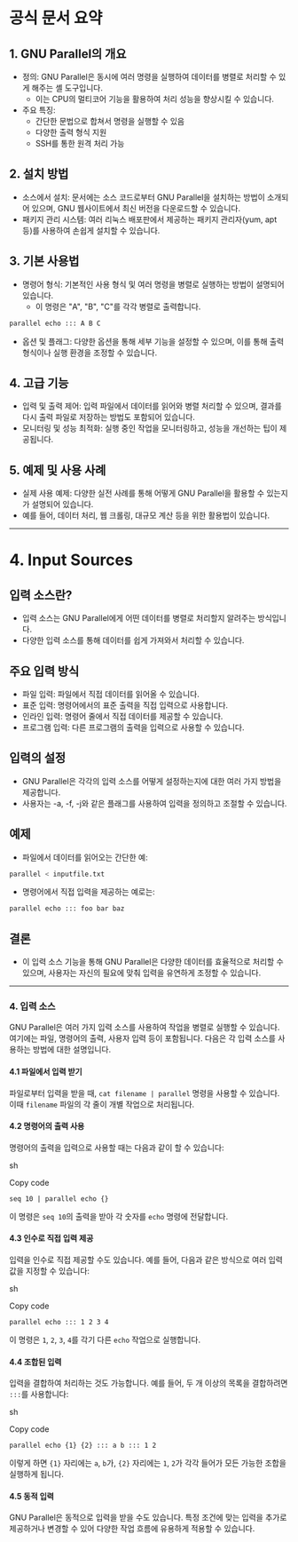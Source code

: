 # 공식 문서 요약
## 1. GNU Parallel의 개요
- 정의: GNU Parallel은 동시에 여러 명령을 실행하여 데이터를 병렬로 처리할 수 있게 해주는 셸 도구입니다. 
	- 이는 CPU의 멀티코어 기능을 활용하여 처리 성능을 향상시킬 수 있습니다.
- 주요 특징:
	- 간단한 문법으로 합쳐서 명령을 실행할 수 있음
	- 다양한 출력 형식 지원
	- SSH를 통한 원격 처리 가능

## 2. 설치 방법
- 소스에서 설치: 문서에는 소스 코드로부터 GNU Parallel을 설치하는 방법이 소개되어 있으며, GNU 웹사이트에서 최신 버전을 다운로드할 수 있습니다.
- 패키지 관리 시스템: 여러 리눅스 배포판에서 제공하는 패키지 관리자(yum, apt 등)를 사용하여 손쉽게 설치할 수 있습니다.

## 3. 기본 사용법
- 명령어 형식: 기본적인 사용 형식 및 여러 명령을 병렬로 실행하는 방법이 설명되어 있습니다.
	-  이 명령은 "A", "B", "C"를 각각 병렬로 출력합니다.

```bash
parallel echo ::: A B C
```

- 옵션 및 플래그: 다양한 옵션을 통해 세부 기능을 설정할 수 있으며, 이를 통해 출력 형식이나 실행 환경을 조정할 수 있습니다.

## 4. 고급 기능
- 입력 및 출력 제어: 입력 파일에서 데이터를 읽어와 병렬 처리할 수 있으며, 결과를 다시 출력 파일로 저장하는 방법도 포함되어 있습니다.
- 모니터링 및 성능 최적화: 실행 중인 작업을 모니터링하고, 성능을 개선하는 팁이 제공됩니다.

## 5. 예제 및 사용 사례
- 실제 사용 예제: 다양한 실전 사례를 통해 어떻게 GNU Parallel을 활용할 수 있는지가 설명되어 있습니다. 
- 예를 들어, 데이터 처리, 웹 크롤링, 대규모 계산 등을 위한 활용법이 있습니다.

---
# 4. Input Sources
## 입력 소스란?
- 입력 소스는 GNU Parallel에게 어떤 데이터를 병렬로 처리할지 알려주는 방식입니다. 
- 다양한 입력 소스를 통해 데이터를 쉽게 가져와서 처리할 수 있습니다.

## 주요 입력 방식
- 파일 입력: 파일에서 직접 데이터를 읽어올 수 있습니다.
- 표준 입력: 명령어에서의 표준 출력을 직접 입력으로 사용합니다.
- 인라인 입력: 명령어 줄에서 직접 데이터를 제공할 수 있습니다.
- 프로그램 입력: 다른 프로그램의 출력을 입력으로 사용할 수 있습니다.

## 입력의 설정
- GNU Parallel은 각각의 입력 소스를 어떻게 설정하는지에 대한 여러 가지 방법을 제공합니다. 
- 사용자는 -a, -f, -j와 같은 플래그를 사용하여 입력을 정의하고 조절할 수 있습니다.

## 예제
- 파일에서 데이터를 읽어오는 간단한 예:

```bash
parallel < inputfile.txt
```

- 명령어에서 직접 입력을 제공하는 예로는:

```bash
parallel echo ::: foo bar baz
```

## 결론
- 이 입력 소스 기능을 통해 GNU Parallel은 다양한 데이터를 효율적으로 처리할 수 있으며, 사용자는 자신의 필요에 맞춰 입력을 유연하게 조정할 수 있습니다.

---
### 4. 입력 소스

GNU Parallel은 여러 가지 입력 소스를 사용하여 작업을 병렬로 실행할 수 있습니다. 여기에는 파일, 명령어의 출력, 사용자 입력 등이 포함됩니다. 다음은 각 입력 소스를 사용하는 방법에 대한 설명입니다.

#### 4.1 파일에서 입력 받기

파일로부터 입력을 받을 때, `cat filename | parallel` 명령을 사용할 수 있습니다. 이때 `filename` 파일의 각 줄이 개별 작업으로 처리됩니다.

#### 4.2 명령어의 출력 사용

명령어의 출력을 입력으로 사용할 때는 다음과 같이 할 수 있습니다:

sh

Copy code

`seq 10 | parallel echo {}`

이 명령은 `seq 10`의 출력을 받아 각 숫자를 `echo` 명령에 전달합니다.

#### 4.3 인수로 직접 입력 제공

입력을 인수로 직접 제공할 수도 있습니다. 예를 들어, 다음과 같은 방식으로 여러 입력값을 지정할 수 있습니다:

sh

Copy code

`parallel echo ::: 1 2 3 4`

이 명령은 `1`, `2`, `3`, `4`를 각기 다른 `echo` 작업으로 실행합니다.

#### 4.4 조합된 입력

입력을 결합하여 처리하는 것도 가능합니다. 예를 들어, 두 개 이상의 목록을 결합하려면 `:::`를 사용합니다:

sh

Copy code

`parallel echo {1} {2} ::: a b ::: 1 2`

이렇게 하면 `{1}` 자리에는 `a`, `b`가, `{2}` 자리에는 `1`, `2`가 각각 들어가 모든 가능한 조합을 실행하게 됩니다.

#### 4.5 동적 입력

GNU Parallel은 동적으로 입력을 받을 수도 있습니다. 특정 조건에 맞는 입력을 추가로 제공하거나 변경할 수 있어 다양한 작업 흐름에 유용하게 적용할 수 있습니다.